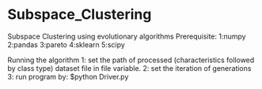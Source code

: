 # Subspace_Clustering
Subspace Clustering using evolutionary algorithms
Prerequisite:
1:numpy
2:pandas
3:pareto
4:sklearn
5:scipy

Running the algorithm
1: set the path of processed (characteristics followed by class type) dataset file in file variable.
2: set the iteration of generations
3: run program by: $python Driver.py
